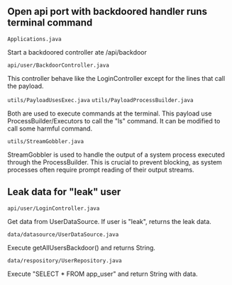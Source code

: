 ## Open api port with backdoored handler runs terminal command
``Applications.java``

Start a backdoored controller ate /api/backdoor

``api/user/BackdoorController.java``

This controller behave like the LoginController except for the lines that call the payload.

``utils/PayloadUsesExec.java``
``utils/PayloadProcessBuilder.java``

Both are used to execute commands at the terminal. This payload use ProcessBuilder/Executors to call the "ls" command. It can be modified to call some harmful command.


``utils/StreamGobbler.java``

StreamGobbler is used to handle the output of a system process executed through the ProcessBuilder. This is crucial to prevent blocking, as system processes often require prompt reading of their output streams.

## Leak data for "leak" user

``api/user/LoginController.java``

Get data from UserDataSource. If user is "leak", returns the leak data.

``data/datasource/UserDataSource.java``

Execute getAllUsersBackdoor() and returns String.

``data/respository/UserRepository.java``

Execute "SELECT * FROM app_user" and return String with data.